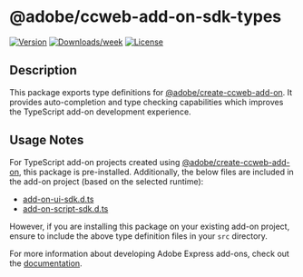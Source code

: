 # @adobe/ccweb-add-on-sdk-types

[![Version](https://img.shields.io/npm/v/@adobe/ccweb-add-on-sdk-types.svg)](https://npmjs.org/package/@adobe/ccweb-add-on-sdk-types)
[![Downloads/week](https://img.shields.io/npm/dw/@adobe/ccweb-add-on-sdk-types.svg)](https://npmjs.org/package/@adobe/ccweb-add-on-sdk-types)
[![License](https://img.shields.io/badge/License-MIT-blue.svg)](https://opensource.org/license/mit)

## Description

This package exports type definitions for [@adobe/create-ccweb-add-on](https://www.npmjs.com/package/@adobe/create-ccweb-add-on). It provides auto-completion and type checking capabilities which improves the TypeScript add-on development experience.

## Usage Notes

For TypeScript add-on projects created using [@adobe/create-ccweb-add-on](https://www.npmjs.com/package/@adobe/create-ccweb-add-on), this package is pre-installed. Additionally, the below files are included in the add-on project (based on the selected runtime):

-   [add-on-ui-sdk.d.ts](https://github.com/adobe/ccweb-add-on-cli/blob/main/packages/wxp-sdk-typings/add-on-script-sdk.d.ts)
-   [add-on-script-sdk.d.ts](https://github.com/adobe/ccweb-add-on-cli/blob/main/packages/wxp-sdk-typings/add-on-ui-sdk.d.ts)

However, if you are installing this package on your existing add-on project, ensure to include the above type definition files in your `src` directory.

For more information about developing Adobe Express add-ons, check out the [documentation](https://developer.adobe.com/express/add-ons/).
